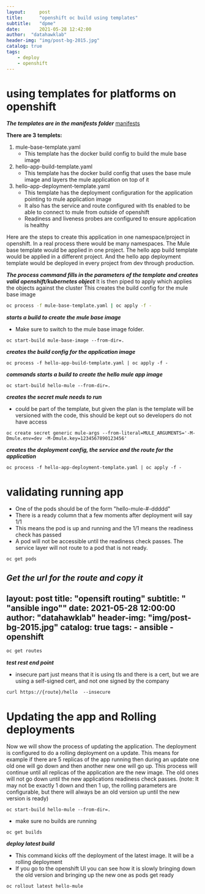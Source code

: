 ```yaml
---
layout:     post
title:      "openshift oc build using templates"
subtitle:   "dpme"
date:       2021-05-28 12:42:00
author:  "datahawklab"
header-img: "img/post-bg-2015.jpg"
catalog: true
tags:
    - deploy
    - openshift
---
```



using templates for platforms on openshift
====================

***The templates are in the manifests folder***
[manifests](../manifests/)

**There are 3 templets:**
1. mule-base-template.yaml
    * This template has the docker build config to build the mule base image
2. hello-app-build-template.yaml
	* This template has the docker build config that uses the base mule image and layers the mule application on top of it
3. hello-app-deployment-template.yaml
    * This template has the deployment configuration for the application pointing to mule application image
	* It also has the service and route configured with tls enabled to be able to connect to mule from outside of openshift
	* Readiness and liveness probes are configured to ensure application is healthy

Here are the steps to create this application in one namespace/project in openshift.
In a real process there would be many namespaces.
The Mule base template would be applied in one project.
The hello app build template would be applied in a different project.
And the hello app deployment template would be deployed in every project from dev through production.

***The process command fills in the parameters of the template and creates valid openshift/kubernetes object***
It is then piped to apply which applies the objects against the cluster
This creates the build config for the mule base image
```bash
oc process -f mule-base-template.yaml | oc apply -f -
```
***starts a build to create the mule base image***
* Make sure to switch to the mule base image folder.
```
oc start-build mule-base-image --from-dir=.
```
***creates the build config for the application image***
```
oc process -f hello-app-build-template.yaml | oc apply -f -
```
***commands starts a build to create the hello mule app image***
```
oc start-build hello-mule --from-dir=.
```
***creates the secret mule needs to run***
* could be part of the template, but given the plan is the template will be versioned with the code, this should be kept out so developers do not have access
```
oc create secret generic mule-args --from-literal=MULE_ARGUMENTS='-M-Dmule.env=dev -M-Dmule.key=1234567890123456'
```
***creates the deployment config, the service and the route for the application***
```
oc process -f hello-app-deployment-template.yaml | oc apply -f -
```
validating running app
====================

* One of the pods should be of the form "hello-mule-#-ddddd"
* There is a ready column that a few moments after deployment will say 1/1
* This means the pod is up and running and the 1/1 means the readiness check has passed
* A pod will not be accessible until the readiness check passes.  The service layer will not route to a pod that is not ready.

```
oc get pods
```
***Get the url for the route and copy it***
---
layout:     post
title:      "opensift routing"
subtitle:   " \"ansible ingo\""
date:       2021-05-28 12:00:00
author:  "datahawklab"
header-img: "img/post-bg-2015.jpg"
catalog: true
tags:
    - ansible
    - openshift
---

```bash
oc get routes
```
***test rest end point***
* insecure part just means that it is using tls and there is a cert, but we are using a self-signed cert, and not one signed by the company

```
curl https://{route}/hello  --insecure
```

Updating the app and Rolling deployments
====================

Now we will show the process of updating the application.  The deployment is configured to do a rolling deployment on a update.
This means for example if there are 5 replicas of the app running then during an update one old one will go down and then another new one will go up.
This process will continue until all replicas of the application are the new image.  The old ones will not go down until the new applications readiness check passes.
(note: It may not be exactly 1 down and then 1 up, the rolling parameters are configurable, but there will always be an old version up until the new version is ready)
```
oc start-build hello-mule --from-dir=.
```
* make sure no builds are running
```
oc get builds
```
***deploy latest build***
* This command kicks off the deployment of the latest image.  It will be a rolling deployment
* If you go to the openshift UI you can see how it is slowly bringing down the old version and bringing up the new one as pods get ready
```
oc rollout latest hello-mule
```
